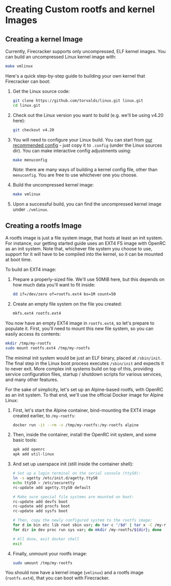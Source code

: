 # Creating Custom rootfs and kernel Images

## Creating a kernel Image

Currently, Firecracker supports only uncompressed, ELF kernel images. You can
build an uncompressed Linux kernel image with:

```bash
make vmlinux
```

Here's a quick step-by-step guide to building your own kernel that Firecracker
can boot:
1. Get the Linux source code:

   ```bash
   git clone https://github.com/torvalds/linux.git linux.git
   cd linux.git
   ```

2. Check out the Linux version you want to build (e.g. we'll be using v4.20
   here):

   ```bash
   git checkout v4.20
   ```

3. You will need to configure your Linux build. You can start from
   [our recommended config](../resources/microvm-kernel-config) - just copy
   it to `.config` (under the Linux sources dir). You can make interactive
   config adjustments using:

   ```bash
   make menuconfig
   ```

   *Note*: there are many ways of building a kernel config file, other than
   `menuconfig`. You are free to use whichever one you choose.

4. Build the uncompressed kernel image:

   ```bash
   make vmlinux
   ```

5. Upon a successful build, you can find the uncompressed kernel image under
   `./vmlinux`.


## Creating a rootfs Image

A rootfs image is just a file system image, that hosts at least an init
system. For instance, our getting started guide uses an EXT4 FS image with
OpenRC as an init system. Note that, whichever file system you choose to use,
support for it will have to be compiled into the kernel, so it can be mounted
at boot time.

To build an EXT4 image:
1. Prepare a properly-sized file. We'll use 50MiB here, but this depends
   on how much data you'll want to fit inside:

   ```bash
   dd if=/dev/zero of=rootfs.ext4 bs=1M count=50
   ```

2. Create an empty file system on the file you created:

   ```bash
   mkfs.ext4 rootfs.ext4
   ```

You now have an empty EXT4 image in `rootfs.ext4`, so let's prepare to
populate it. First, you'll need to mount this new file system, so you
can easily access its contents:

```bash
mkdir /tmp/my-rootfs
sudo mount rootfs.ext4 /tmp/my-rootfs
```

The minimal init system would be just an ELF binary, placed at `/sbin/init`.
The final step in the Linux boot process executes `/sbin/init` and expects it
to never exit. More complex init systems build on top of this, providing
service configuration files, startup / shutdown scripts for various services,
and many other features.

For the sake of simplicity, let's set up an Alpine-based rootfs, with OpenRC
as an init system. To that end, we'll use the official Docker image for
Alpine Linux:
1. First, let's start the Alpine container, bind-mounting the EXT4 image
   created earlier, to `/my-rootfs`:

   ```bash
   docker run -it --rm -v /tmp/my-rootfs:/my-rootfs alpine
   ```

2. Then, inside the container, install the OpenRC init system, and some basic
   tools:

   ```bash
   apk add openrc
   apk add util-linux
   ```

3. And set up userspace init (still inside the container shell):

   ```bash
   # Set up a login terminal on the serial console (ttyS0):
   ln -s agetty /etc/init.d/agetty.ttyS0
   echo ttyS0 > /etc/securetty
   rc-update add agetty.ttyS0 default

   # Make sure special file systems are mounted on boot:
   rc-update add devfs boot
   rc-update add procfs boot
   rc-update add sysfs boot

   # Then, copy the newly configured system to the rootfs image:
   for d in bin etc lib root sbin usr; do tar c "/$d" | tar x -C /my-rootfs; done
   for dir in dev proc run sys var; do mkdir /my-rootfs/${dir}; done

   # All done, exit docker shell
   exit
   ```

4. Finally, unmount your rootfs image:

   ```bash
   sudo umount /tmp/my-rootfs
   ```

You should now have a kernel image (`vmlinux`) and a rootfs image
(`rootfs.ext4`), that you can boot with Firecracker.
